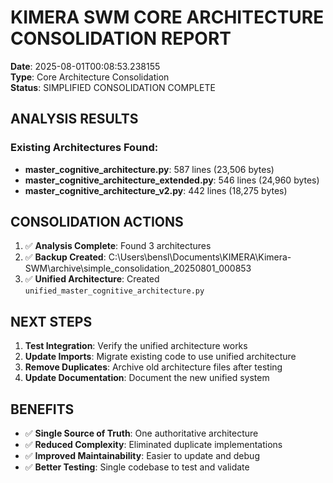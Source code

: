 # KIMERA SWM CORE ARCHITECTURE CONSOLIDATION REPORT
**Date**: 2025-08-01T00:08:53.238155  
**Type**: Core Architecture Consolidation  
**Status**: SIMPLIFIED CONSOLIDATION COMPLETE  

## ANALYSIS RESULTS

### Existing Architectures Found:
- **master_cognitive_architecture.py**: 587 lines (23,506 bytes)
- **master_cognitive_architecture_extended.py**: 546 lines (24,960 bytes)
- **master_cognitive_architecture_v2.py**: 442 lines (18,275 bytes)


## CONSOLIDATION ACTIONS

1. ✅ **Analysis Complete**: Found 3 architectures
2. ✅ **Backup Created**: C:\Users\bensl\Documents\KIMERA\Kimera-SWM\archive\simple_consolidation_20250801_000853
3. ✅ **Unified Architecture**: Created `unified_master_cognitive_architecture.py`

## NEXT STEPS

1. **Test Integration**: Verify the unified architecture works
2. **Update Imports**: Migrate existing code to use unified architecture
3. **Remove Duplicates**: Archive old architecture files after testing
4. **Update Documentation**: Document the new unified system

## BENEFITS

- ✅ **Single Source of Truth**: One authoritative architecture
- ✅ **Reduced Complexity**: Eliminated duplicate implementations
- ✅ **Improved Maintainability**: Easier to update and debug
- ✅ **Better Testing**: Single codebase to test and validate
